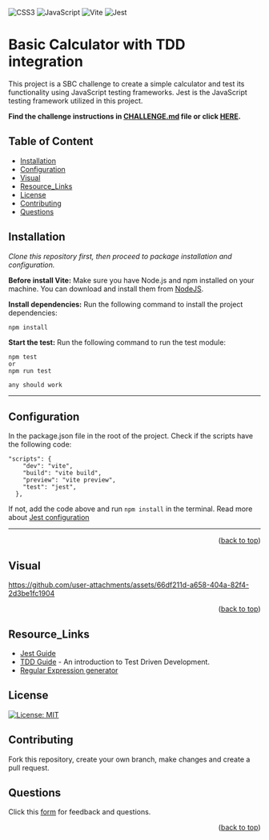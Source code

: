 <a name="readme-top"></a>

![CSS3](https://img.shields.io/badge/css3-%231572B6.svg?style=for-the-badge&logo=css3&logoColor=white)
![JavaScript](https://img.shields.io/badge/JavaScript-F7DF1E?style=for-the-badge&logo=javascript&logoColor=black)
![Vite](https://img.shields.io/badge/vite-%23646CFF.svg?style=for-the-badge&logo=vite&logoColor=white)
![Jest](https://img.shields.io/badge/-jest-%23C21325?style=for-the-badge&logo=jest&logoColor=white)

# Basic Calculator with TDD integration

This project is a SBC challenge to create a simple calculator and test its functionality using JavaScript testing frameworks. Jest is the JavaScript testing framework utilized in this project.

**Find the challenge instructions in [CHALLENGE.md](./sbc-week5-npm-tdd/CHALLENGE.md) file or click [HERE](./sbc-week5-npm-tdd/CHALLENGE.md).**

## Table of Content

- [Installation](#Installation)
- [Configuration](#Configuration)
- [Visual](#Visual)
- [Resource_Links](#Resource_Links)
- [License](#License)
- [Contributing](#Contributing)
- [Questions](#Questions)


## Installation

_Clone this repository first, then proceed to package installation and configuration._

**Before install Vite:**
Make sure you have Node.js and npm installed on your machine. You can download and install them from [NodeJS](https://nodejs.org/).

**Install dependencies:** Run the following command to install the project dependencies:

```
npm install
```

**Start the test:** Run the following command to run the test module:

```
npm test
or
npm run test

any should work
```

---

## Configuration

In the package.json file in the root of the project. Check if the scripts have the following code:

```
"scripts": {
    "dev": "vite",
    "build": "vite build",
    "preview": "vite preview",
    "test": "jest",
  },
```

If not, add the code above and run `npm install` in the terminal. Read more about [Jest configuration](https://jestjs.io/docs/getting-started)

---

<p align="right">(<a href="#readme-top">back to top</a>)</p>

## Visual



https://github.com/user-attachments/assets/66df211d-a658-404a-82f4-2d3be1fc1904



<p align="right">(<a href="#readme-top">back to top</a>)</p>


## Resource_Links
- [Jest Guide](https://jestjs.io/docs/getting-started)
- [TDD Guide](https://www.freecodecamp.org/news/an-introduction-to-test-driven-development-c3a321bd2f2c/) - An introduction to Test Driven Development.
- [Regular Expression generator](https://regexr.com/)

## License

[![License: MIT](https://img.shields.io/badge/License-MIT-yellow.svg)](https://opensource.org/licenses/MIT)

## Contributing

Fork this repository, create your own branch, make changes and create a pull request.


## Questions

Click this [form](https://feedback-form-mcc.netlify.app/) for feedback and questions.


<p align="right">(<a href="#readme-top">back to top</a>)</p>